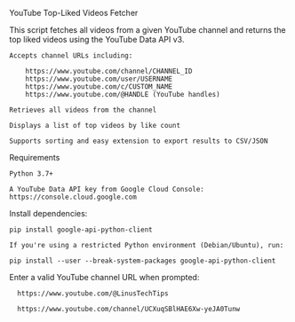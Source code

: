 YouTube Top-Liked Videos Fetcher

This script fetches all videos from a given YouTube channel and returns the top liked videos using the YouTube Data API v3.

    Accepts channel URLs including:
    
        https://www.youtube.com/channel/CHANNEL_ID
        https://www.youtube.com/user/USERNAME
        https://www.youtube.com/c/CUSTOM_NAME
        https://www.youtube.com/@HANDLE (YouTube handles)

    Retrieves all videos from the channel

    Displays a list of top videos by like count

    Supports sorting and easy extension to export results to CSV/JSON

Requirements

    Python 3.7+

    A YouTube Data API key from Google Cloud Console: https://console.cloud.google.com

Install dependencies:

    pip install google-api-python-client

    If you're using a restricted Python environment (Debian/Ubuntu), run:

    pip install --user --break-system-packages google-api-python-client

Enter a valid YouTube channel URL when prompted:

      https://www.youtube.com/@LinusTechTips
  
      https://www.youtube.com/channel/UCXuqSBlHAE6Xw-yeJA0Tunw
